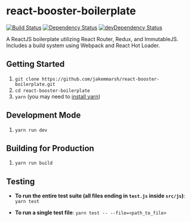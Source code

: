 # react-booster-boilerplate

[![Build Status](https://travis-ci.org/jakemmarsh/react-booster-boilerplate.svg?branch=master)](https://travis-ci.org/jakemmarsh/react-booster-boilerplate) [![Dependency Status](https://david-dm.org/jakemmarsh/react-booster-boilerplate.svg)](https://david-dm.org/jakemmarsh/react-booster-boilerplate) [![devDependency Status](https://david-dm.org/jakemmarsh/react-booster-boilerplate/dev-status.svg)](https://david-dm.org/jakemmarsh/react-booster-boilerplate?type=dev)

A ReactJS boilerplate utilizing React Router, Redux, and ImmutableJS. Includes a build system using Webpack and React Hot Loader.

## Getting Started

1. `git clone https://github.com/jakemmarsh/react-booster-boilerplate.git`
2. `cd react-booster-boilerplate`
3. `yarn` (you may need to [install yarn](https://yarnpkg.com/en/docs/install))

## Development Mode

1. `yarn run dev`

## Building for Production

1. `yarn run build`

## Testing

- **To run the entire test suite (all files ending in `test.js` inside `src/js`)**: `yarn test`

- **To run a single test file**: `yarn test -- --file=<path_to_file>`
